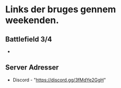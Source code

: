 # Links der bruges gennem weekenden.

## Battlefield 3/4
- 


## Server Adresser
-  Discord -  "https://discord.gg/3fMdYe2GgH"
